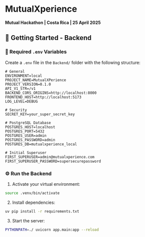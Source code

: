# MutualXperience

**Mutual Hackathon | Costa Rica | 25 April 2025**

## 🚀 Getting Started - Backend

### 🧾 Required `.env` Variables

Create a `.env` file in the `Backend/` folder with the following structure:

```env
# General
ENVIRONMENT=local
PROJECT_NAME=MutualXPerience
PROJECT_VERSION=0.1.0
API_V1_STR=/v1
BACKEND_CORS_ORIGINS=http://localhost:8000
FRONTEND_HOST=http://localhost:5173
LOG_LEVEL=DEBUG

# Security
SECRET_KEY=your_super_secret_key

# PostgreSQL Database
POSTGRES_HOST=localhost
POSTGRES_PORT=5432
POSTGRES_USER=admin
POSTGRES_PASSWORD=admin
POSTGRES_DB=mutualxperience_local

# Initial Superuser
FIRST_SUPERUSER=admin@mutualxperience.com
FIRST_SUPERUSER_PASSWORD=supersecurepassword
```

### ⚙️ Run the Backend

1. Activate your virtual environment:

```bash
source .venv/bin/activate
```

2. Install dependencies:

```bash
uv pip install -r requirements.txt
```

3. Start the server:

```bash
PYTHONPATH=./ uvicorn app.main:app --reload
```
